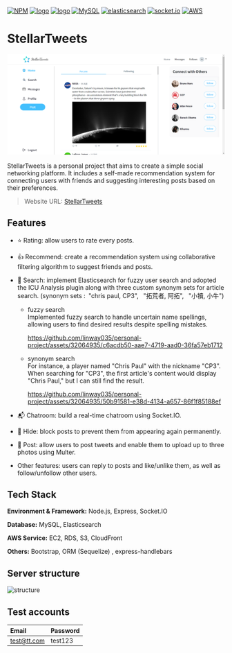 [![NPM](https://img.shields.io/badge/NPM-ba443f?style=for-the-badge&logo=npm&logoColor=white)](https://www.npmjs.com/)
[![logo](https://img.shields.io/badge/Node.js-43853D?style=for-the-badge&logo=node.js&logoColor=white)](https://nodejs.org/en/)
[![logo](https://img.shields.io/badge/HTML5-E34F26?style=for-the-badge&logo=html5&logoColor=white)](https://www.w3schools.com/html/)
[![MySQL](https://img.shields.io/badge/MySQL-4479A1?style=for-the-badge&logo=mysql&logoColor=white)](https://www.mysql.com/)
[![elasticsearch](https://img.shields.io/badge/elasticsearch-005571?style=for-the-badge&logo=elasticsearch&logoColor=white)](https://www.elastic.co/)
[![socket.io](https://img.shields.io/badge/socket.io-010101?style=for-the-badge&logo=socket.io&logoColor=white)](https://socket.io/)
[![AWS](https://img.shields.io/badge/AWS-232F3E?style=for-the-badge&logo=amazon-aws&logoColor=white)](https://aws.amazon.com/)

# StellarTweets

![Index page](./public/images/index.png)

StellarTweets is a personal project that aims to create a simple social networking platform. It includes a self-made recommendation system for connecting users with friends and suggesting interesting posts based on their preferences.

> Website URL: [StellarTweets](https://linwaylin.com/)

## Features

- ⭐ Rating: allow users to rate every posts.
- 👍 Recommend: create a recommendation system using collaborative filtering algorithm to suggest friends and posts.
- 🔎 Search: implement Elasticsearch for fuzzy user search and adopted the ICU Analysis plugin along with three custom synonym sets for article search. (synonym sets :&ensp;"chris paul, CP3",&ensp; "拓荒者, 阿拓",&ensp; "小犢, 小牛")

  - fuzzy search  
    Implemented fuzzy search to handle uncertain name spellings, allowing users to find desired results despite spelling mistakes.

    https://github.com/linway035/personal-project/assets/32064935/c6acdb50-aae7-4719-aad0-36fa57eb1712

  - synonym search  
    For instance, a player named "Chris Paul" with the nickname "CP3". When searching for "CP3", the first article's content would display "Chris Paul," but I can still find the result.

    https://github.com/linway035/personal-project/assets/32064935/50b91581-e38d-4134-a657-86f1f85188ef

- 📬 Chatroom: build a real-time chatroom using Socket.IO.
- 🙈 Hide: block posts to prevent them from appearing again permanently.
- 💭 Post: allow users to post tweets and enable them to upload up to three photos using Multer.
- Other features: users can reply to posts and like/unlike them, as well as follow/unfollow other users.

## Tech Stack

**Environment & Framework:** Node.js, Express, Socket.IO

**Database:** MySQL, Elasticsearch

**AWS Service:** EC2, RDS, S3, CloudFront

**Others:** Bootstrap, ORM (Sequelize) , express-handlebars

## Server structure

![structure](https://github.com/linway035/personal-project/assets/32064935/612960f3-e59e-4d18-9304-d498e7cc0a77)

## Test accounts

| Email       | Password |
| :---------- | :------- |
| test@tt.com | test123  |

